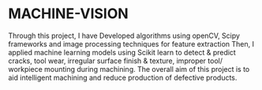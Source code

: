 # MACHINE-VISION

Through this project, I have Developed algorithms using openCV, Scipy frameworks and image processing techniques for feature extraction
Then, I applied machine learning models using Scikit learn to detect & predict cracks, tool wear, irregular surface finish & texture, improper tool/ workpiece mounting during machining.
The overall aim of this project is to aid intelligent machining and reduce production of defective products.
